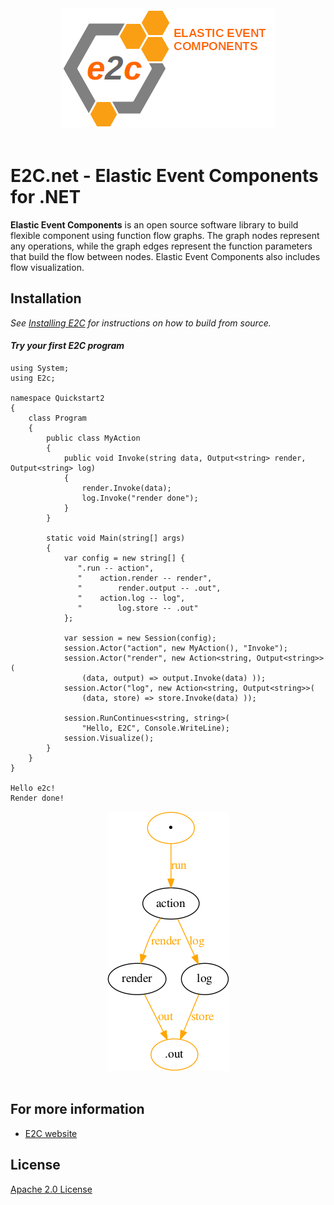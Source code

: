 <div align="center">
  <img src="https://github.com/elastic-event-components/e2c/blob/master/images/e2c-logo.png"><br><br>
</div>

# E2C.net - Elastic Event Components for .NET

**Elastic Event Components** is an open source software library to build flexible component using
function flow graphs. The graph nodes represent any operations, while
the graph edges represent the function parameters that build
the flow between nodes. Elastic Event Components also includes flow visualization.

## Installation
*See [Installing E2C](https://github.com/elastic-event-components/e2c/blob/master/INSTALL.md) for instructions 
on how to build from source.*

#### *Try your first E2C program*

```dotnet
using System;
using E2c;

namespace Quickstart2
{
    class Program
    {   
        public class MyAction 
        {
            public void Invoke(string data, Output<string> render, Output<string> log)
            {
                render.Invoke(data);
                log.Invoke("render done");
            } 
        }

        static void Main(string[] args)
        {
            var config = new string[] {           
               ".run -- action",
               "    action.render -- render",
               "        render.output -- .out",
               "    action.log -- log",
               "        log.store -- .out"
            };

            var session = new Session(config);
            session.Actor("action", new MyAction(), "Invoke");
            session.Actor("render", new Action<string, Output<string>>(
                (data, output) => output.Invoke(data) ));
            session.Actor("log", new Action<string, Output<string>>(
                (data, store) => store.Invoke(data) ));
            
            session.RunContinues<string, string>(
                "Hello, E2C", Console.WriteLine);
            session.Visualize();
        }
    }
}

Hello e2c!
Render done!
```

<div align="center">
  <img src="https://github.com/elastic-event-components/e2c/blob/master/images/quickstart.png"><br><br>
</div>


## For more information
* [E2C website](http://www.elastic-event-components.org)

## License
[Apache 2.0 License](LICENSE)

